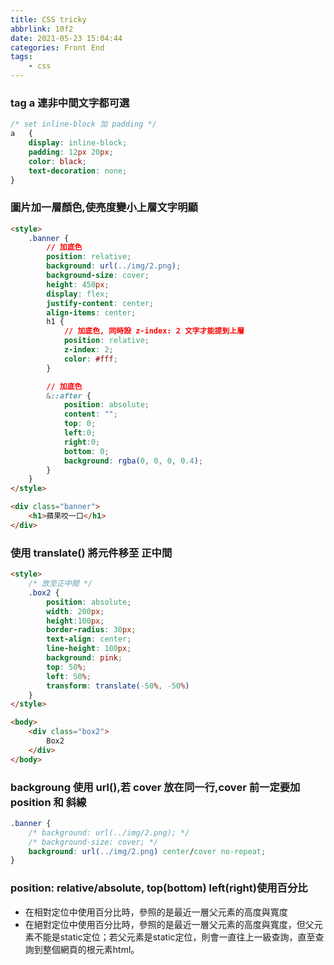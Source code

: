 ```yaml
---
title: CSS tricky
abbrlink: 10f2
date: 2021-05-23 15:04:44
categories: Front End
tags:
	- css
---
```


### tag a 連非中間文字都可選
``` css 
/* set inline-block 加 padding */
a	{
	display: inline-block;
	padding: 12px 20px;
	color: black;
	text-decoration: none;
}
```

<!--more-->

### 圖片加一層顏色,使亮度變小上層文字明顯
``` html
<style>
	.banner	{
		// 加底色
		position: relative;
		background: url(../img/2.png);
		background-size: cover;
		height: 450px;
		display: flex;
		justify-content: center;
		align-items: center;
		h1 {
			// 加底色, 同時設 z-index: 2 文字才能提到上層
			position: relative;
			z-index: 2;
			color: #fff;
		}

		// 加底色
		&::after {
			position: absolute;
			content: "";
			top: 0;
			left:0;
			right:0;
			bottom: 0;
			background: rgba(0, 0, 0, 0.4);
		}
	}
</style>

<div class="banner">
	<h1>蘋果咬一口</h1>
</div>
``` 

### 使用 translate() 將元件移至 正中間
``` html
<style>
	/* 放至正中間 */
	.box2 {
		position: absolute;
		width: 200px;
		height:100px;
		border-radius: 30px;
		text-align: center;
		line-height: 100px;
		background: pink;
		top: 50%;
		left: 50%;
		transform: translate(-50%, -50%)
	}	
</style>

<body>
	<div class="box2">
		Box2
	</div>
</body>
```

### backgroung 使用 url(),若 cover 放在同一行,cover 前一定要加 position 和 斜線
``` css
.banner	{
	/* background: url(../img/2.png); */
	/* background-size: cover; */
	background: url(../img/2.png) center/cover no-repeat;
}
```

### position: relative/absolute, top(bottom) left(right)使用百分比
+ 在相對定位中使用百分比時，參照的是最近一層父元素的高度與寬度
+ 在絕對定位中使用百分比時，參照的是最近一層父元素的高度與寬度，但父元素不能是static定位；若父元素是static定位，則會一直往上一級查詢，直至查詢到整個網頁的根元素html。
